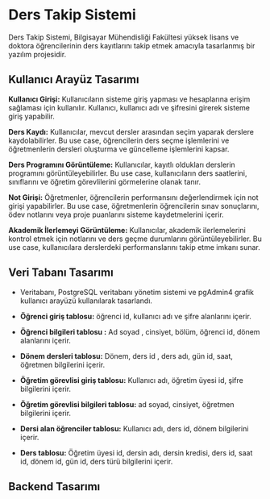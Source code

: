 # Ders Takip Sistemi
Ders Takip Sistemi, Bilgisayar Mühendisliği Fakültesi yüksek lisans ve doktora öğrencilerinin ders kayıtlarını takip etmek amacıyla tasarlanmış bir yazılım projesidir.

<h2>Kullanıcı Arayüz Tasarımı </h2>

**Kullanıcı Girişi:** Kullanıcıların sisteme giriş yapması ve hesaplarına erişim sağlaması için kullanılır. Kullanıcı, kullanıcı adı ve şifresini girerek sisteme giriş yapabilir.

**Ders Kaydı:** Kullanıcılar, mevcut dersler arasından seçim yaparak derslere kaydolabilirler. Bu use case, öğrencilerin ders seçme işlemlerini ve öğretmenlerin dersleri oluşturma ve güncelleme işlemlerini kapsar.

**Ders Programını Görüntüleme:** Kullanıcılar, kayıtlı oldukları derslerin programını görüntüleyebilirler. Bu use case, kullanıcıların ders saatlerini, sınıflarını ve öğretim görevlilerini görmelerine olanak tanır.

**Not Girişi:** Öğretmenler, öğrencilerin performansını değerlendirmek için not girişi yapabilirler. Bu use case, öğretmenlerin öğrencilerin sınav sonuçlarını, ödev notlarını veya proje puanlarını sisteme kaydetmelerini içerir.

**Akademik İlerlemeyi Görüntüleme:** Kullanıcılar, akademik ilerlemelerini kontrol etmek için notlarını ve ders geçme durumlarını görüntüleyebilirler. Bu use case, kullanıcılara derslerdeki performanslarını takip etme imkanı sunar.


<h2>Veri Tabanı Tasarımı</h2>

+ Veritabanı, PostgreSQL veritabanı yönetim sistemi ve pgAdmin4 grafik kullanıcı arayüzü kullanılarak tasarlandı.

+ **Öğrenci giriş tablosu:** öğrenci id, kullanıcı adı ve şifre alanlarını içerir. 

+ **Öğrenci bilgileri tablosu :** Ad soyad , cinsiyet, bölüm, öğrenci id, dönem alanlarını içerir. 

+ **Dönem dersleri tablosu:** Dönem, ders id , ders adı, gün id, saat, öğretmen bilgilerini içerir. 

+ **Öğretim görevlisi giriş tablosu:** Kullanıcı adı, öğretim üyesi id, şifre bilgilerini içerir. 

+ **Öğretim görevlisi bilgileri tablosu:** ad soyad, cinsiyet, öğretmen bilgilerini içerir. 

+ **Dersi alan öğrenciler tablosu:** Kullanıcı adı, ders id, dönem bilgilerini içerir. 

+ **Ders tablosu:** Öğretim üyesi id, dersin adı, dersin kredisi, ders id, saat id, dönem id, gün id, ders türü bilgilerini içerir.



<h2>Backend Tasarımı</h2>










